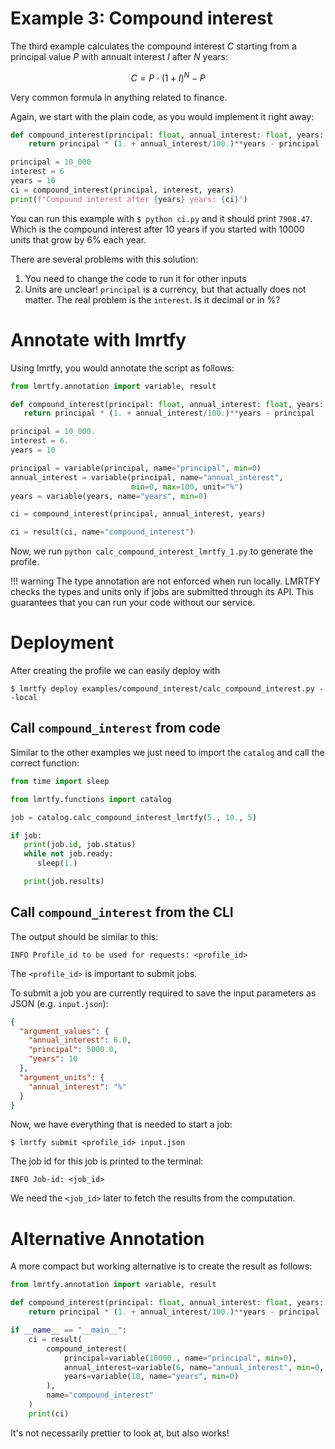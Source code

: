 # Example 3: Compound interest

The third example calculates the compound interest $C$ starting from a principal value $P$ with
annualt interest $I$ after $N$ years:

$$
C = P \cdot (1 + I)^N - P
$$

Very common formula in anything related to finance.

Again, we start with the plain code, as you would implement it right away:
```py title="calc_compound_interest.py" linenums="1"
def compound_interest(principal: float, annual_interest: float, years: int):
    return principal * (1. + annual_interest/100.)**years - principal

principal = 10_000
interest = 6
years = 10
ci = compound_interest(principal, interest, years)
print(f"Compound interest after {years} years: {ci}")
```

You can run this example with `$ python ci.py` and it should print `7908.47`. Which is the compound
interest after 10 years if you started with 10000 units that grow by 6% each year.

There are several problems with this solution:
1. You need to change the code to run it for other inputs
2. Units are unclear! `principal` is a currency, but that actually does not matter. The real problem
   is the `interest`. Is it decimal or in %?

# Annotate with lmrtfy

Using lmrtfy, you would annotate the script as follows:
```py title="calc_compound_interest_lmrtfy.py" linenums="1" hl_lines="1 10-13 17"
from lmrtfy.annotation import variable, result

def compound_interest(principal: float, annual_interest: float, years: int):
   return principal * (1. + annual_interest/100.)**years - principal

principal = 10_000.
interest = 6.
years = 10

principal = variable(principal, name="principal", min=0)
annual_interest = variable(principal, name="annual_interest", 
                           min=0, max=100, unit="%")
years = variable(years, name="years", min=0)

ci = compound_interest(principal, annual_interest, years)

ci = result(ci, name="compound_interest")

```

Now, we run `python calc_compound_interest_lmrtfy_1.py` to generate the profile.

!!! warning
    The type annotation are not enforced when run locally. LMRTFY checks the types and units only
    if jobs are submitted through its API. This guarantees that you can run your code without our
    service.

# Deployment

After creating the profile we can easily deploy with
```shell
$ lmrtfy deploy examples/compound_interest/calc_compound_interest.py --local
```

## Call `compound_interest` from code
Similar to the other examples we just need to import the `catalog` and call the correct function:
```py title="call_compound_interest.py" linenums="1"
from time import sleep

from lmrtfy.functions import catalog

job = catalog.calc_compound_interest_lmrtfy(5., 10., 5)

if job:
   print(job.id, job.status)
   while not job.ready:
      sleep(1.)

   print(job.results)
```

## Call `compound_interest` from the CLI
The output should be similar to this:
```text
INFO Profile_id to be used for requests: <profile_id>
```

The `<profile_id>` is important to submit jobs. 


To submit a job you are currently required to save the input parameters as JSON (e.g. `input.json`):
```json title="input.json to calculate compound interest"
{
  "argument_values": {
    "annual_interest": 6.0,
    "principal": 5000.0,
    "years": 10
  },
  "argument_units": {
    "annual_interest": "%"
  }
}
```

Now, we have everything that is needed to start a job:
```shell
$ lmrtfy submit <profile_id> input.json
```

The job id for this job is printed to the terminal:
```text
INFO Job-id: <job_id>
```

We need the `<job_id>` later to fetch the results from the computation. 

# Alternative Annotation
A more compact but working alternative is to create the result as follows:
```python title="Alternative annotation" linenums="1"
from lmrtfy.annotation import variable, result

def compound_interest(principal: float, annual_interest: float, years: int):
    return principal * (1. + annual_interest/100.)**years - principal

if __name__ == "__main__":
    ci = result(
        compound_interest(
            principal=variable(10000., name="principal", min=0),
            annual_interest=variable(6, name="annual_interest", min=0, max=100, unit="%"),
            years=variable(10, name="years", min=0)
        ),
        name="compound_interest"
    )
    print(ci)
```

It's not necessarily prettier to look at, but also works!
